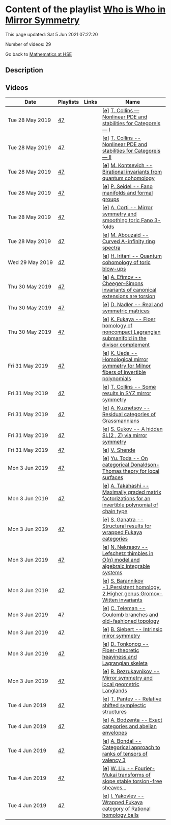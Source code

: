 # Content of the playlist [Who is Who in Mirror Symmetry](https://youtube.com/playlist?list=PLq3E5oubNNoBSdJr_hJdyrEt8DIpz3fLV)

This page updated: Sat 5 Jun 2021 07:27:20

Number of videos: 29

Go back to [Mathematics at HSE](./README.md)

## Description



## Videos

|Date|Playlists|Links|Name|
|---|---|---|---|
| Tue&nbsp;28&nbsp;May&nbsp;2019 | [47](./playlists/47.md "Who is Who in Mirror Symmetry") |  | [[**e**](https://studio.youtube.com/video/7qF5ru-Uolk/edit)] [T. Collins — Nonlinear PDE and stabilities for Categoreis — I](https://youtube.com/watch?v=7qF5ru-Uolk&list=PLq3E5oubNNoBSdJr_hJdyrEt8DIpz3fLV "") |
| Tue&nbsp;28&nbsp;May&nbsp;2019 | [47](./playlists/47.md "Who is Who in Mirror Symmetry") |  | [[**e**](https://studio.youtube.com/video/MxxK4nh3FHQ/edit)] [T. Collins -- Nonlinear PDE and stabilities for Categoreis — II](https://youtube.com/watch?v=MxxK4nh3FHQ&list=PLq3E5oubNNoBSdJr_hJdyrEt8DIpz3fLV "") |
| Tue&nbsp;28&nbsp;May&nbsp;2019 | [47](./playlists/47.md "Who is Who in Mirror Symmetry") |  | [[**e**](https://studio.youtube.com/video/eBUbKAztDOI/edit)] [M. Kontsevich -- Birational invariants from quantum cohomology](https://youtube.com/watch?v=eBUbKAztDOI&list=PLq3E5oubNNoBSdJr_hJdyrEt8DIpz3fLV "") |
| Tue&nbsp;28&nbsp;May&nbsp;2019 | [47](./playlists/47.md "Who is Who in Mirror Symmetry") |  | [[**e**](https://studio.youtube.com/video/t6ablECqb4U/edit)] [P. Seidel -- Fano manifolds and formal groups](https://youtube.com/watch?v=t6ablECqb4U&list=PLq3E5oubNNoBSdJr_hJdyrEt8DIpz3fLV "") |
| Tue&nbsp;28&nbsp;May&nbsp;2019 | [47](./playlists/47.md "Who is Who in Mirror Symmetry") |  | [[**e**](https://studio.youtube.com/video/PO74c9oOhAc/edit)] [A. Corti -- Mirror symmetry and smoothing toric Fano 3-folds](https://youtube.com/watch?v=PO74c9oOhAc&list=PLq3E5oubNNoBSdJr_hJdyrEt8DIpz3fLV "") |
| Tue&nbsp;28&nbsp;May&nbsp;2019 | [47](./playlists/47.md "Who is Who in Mirror Symmetry") |  | [[**e**](https://studio.youtube.com/video/rDbz_DKW02Y/edit)] [M. Abouzaid -- Curved A-infinity ring spectra](https://youtube.com/watch?v=rDbz_DKW02Y&list=PLq3E5oubNNoBSdJr_hJdyrEt8DIpz3fLV "") |
| Wed&nbsp;29&nbsp;May&nbsp;2019 | [47](./playlists/47.md "Who is Who in Mirror Symmetry") |  | [[**e**](https://studio.youtube.com/video/saervy_pAZ4/edit)] [H. Iritani -- Quantum cohomology of toric blow-ups](https://youtube.com/watch?v=saervy_pAZ4&list=PLq3E5oubNNoBSdJr_hJdyrEt8DIpz3fLV "") |
| Thu&nbsp;30&nbsp;May&nbsp;2019 | [47](./playlists/47.md "Who is Who in Mirror Symmetry") |  | [[**e**](https://studio.youtube.com/video/vB-nqt-24P8/edit)] [A. Efimov -- Cheeger–Simons invariants of canonical extensions are torsion](https://youtube.com/watch?v=vB-nqt-24P8&list=PLq3E5oubNNoBSdJr_hJdyrEt8DIpz3fLV "") |
| Thu&nbsp;30&nbsp;May&nbsp;2019 | [47](./playlists/47.md "Who is Who in Mirror Symmetry") |  | [[**e**](https://studio.youtube.com/video/CVIQGfAQmpc/edit)] [D. Nadler -- Real and symmetric matrices](https://youtube.com/watch?v=CVIQGfAQmpc&list=PLq3E5oubNNoBSdJr_hJdyrEt8DIpz3fLV "") |
| Thu&nbsp;30&nbsp;May&nbsp;2019 | [47](./playlists/47.md "Who is Who in Mirror Symmetry") |  | [[**e**](https://studio.youtube.com/video/cWjsobu98WA/edit)] [K. Fukaya -- Floer homology of noncompact Lagrangian submanifold in the divisor complement](https://youtube.com/watch?v=cWjsobu98WA&list=PLq3E5oubNNoBSdJr_hJdyrEt8DIpz3fLV "") |
| Fri&nbsp;31&nbsp;May&nbsp;2019 | [47](./playlists/47.md "Who is Who in Mirror Symmetry") |  | [[**e**](https://studio.youtube.com/video/clEwGJd-svU/edit)] [K. Ueda -- Homological mirror symmetry for Milnor fibers of invertible polynomials](https://youtube.com/watch?v=clEwGJd-svU&list=PLq3E5oubNNoBSdJr_hJdyrEt8DIpz3fLV "") |
| Fri&nbsp;31&nbsp;May&nbsp;2019 | [47](./playlists/47.md "Who is Who in Mirror Symmetry") |  | [[**e**](https://studio.youtube.com/video/liEH-EC2PHo/edit)] [T. Collins -- Some results in SYZ mirror symmetry](https://youtube.com/watch?v=liEH-EC2PHo&list=PLq3E5oubNNoBSdJr_hJdyrEt8DIpz3fLV "") |
| Fri&nbsp;31&nbsp;May&nbsp;2019 | [47](./playlists/47.md "Who is Who in Mirror Symmetry") |  | [[**e**](https://studio.youtube.com/video/nCqsZaxn_JQ/edit)] [A. Kuznetsov -- Residual categories of Grassmannians](https://youtube.com/watch?v=nCqsZaxn_JQ&list=PLq3E5oubNNoBSdJr_hJdyrEt8DIpz3fLV "") |
| Fri&nbsp;31&nbsp;May&nbsp;2019 | [47](./playlists/47.md "Who is Who in Mirror Symmetry") |  | [[**e**](https://studio.youtube.com/video/BB0gURmc52o/edit)] [S. Gukov -- A hidden  SL(2 , Z)  via mirror symmetry](https://youtube.com/watch?v=BB0gURmc52o&list=PLq3E5oubNNoBSdJr_hJdyrEt8DIpz3fLV "") |
| Fri&nbsp;31&nbsp;May&nbsp;2019 | [47](./playlists/47.md "Who is Who in Mirror Symmetry") |  | [[**e**](https://studio.youtube.com/video/nsYA12LkOME/edit)] [V. Shende](https://youtube.com/watch?v=nsYA12LkOME&list=PLq3E5oubNNoBSdJr_hJdyrEt8DIpz3fLV "") |
| Mon&nbsp;3&nbsp;Jun&nbsp;2019 | [47](./playlists/47.md "Who is Who in Mirror Symmetry") |  | [[**e**](https://studio.youtube.com/video/vh97U8rLXI4/edit)] [Yu. Toda -- On categorical Donaldson-Thomas theory for local surfaces](https://youtube.com/watch?v=vh97U8rLXI4&list=PLq3E5oubNNoBSdJr_hJdyrEt8DIpz3fLV "") |
| Mon&nbsp;3&nbsp;Jun&nbsp;2019 | [47](./playlists/47.md "Who is Who in Mirror Symmetry") |  | [[**e**](https://studio.youtube.com/video/FSsC0puvEkU/edit)] [A. Takahashi -- Maximally graded matrix factorizations for an invertible polynomial of chain type](https://youtube.com/watch?v=FSsC0puvEkU&list=PLq3E5oubNNoBSdJr_hJdyrEt8DIpz3fLV "") |
| Mon&nbsp;3&nbsp;Jun&nbsp;2019 | [47](./playlists/47.md "Who is Who in Mirror Symmetry") |  | [[**e**](https://studio.youtube.com/video/p4JxHjTVCLc/edit)] [S. Ganatra -- Structural results for wrapped Fukaya categories](https://youtube.com/watch?v=p4JxHjTVCLc&list=PLq3E5oubNNoBSdJr_hJdyrEt8DIpz3fLV "") |
| Mon&nbsp;3&nbsp;Jun&nbsp;2019 | [47](./playlists/47.md "Who is Who in Mirror Symmetry") |  | [[**e**](https://studio.youtube.com/video/9FCW--ZiLeI/edit)] [N. Nekrasov -- Lefschetz thimbles in O(n) model and algebraic integrable systems](https://youtube.com/watch?v=9FCW--ZiLeI&list=PLq3E5oubNNoBSdJr_hJdyrEt8DIpz3fLV "") |
| Mon&nbsp;3&nbsp;Jun&nbsp;2019 | [47](./playlists/47.md "Who is Who in Mirror Symmetry") |  | [[**e**](https://studio.youtube.com/video/AwX5CzxBSsA/edit)] [S. Barannikov -1.Persistent homology. 2.Higher genus Gromov-Witten invariants](https://youtube.com/watch?v=AwX5CzxBSsA&list=PLq3E5oubNNoBSdJr_hJdyrEt8DIpz3fLV "First part: Invariants of Morse complexes and persistent homology.(20min) Second part: Higher genus GW: associative algebra Q(N) and the total generating function for psi-classes and their products") |
| Mon&nbsp;3&nbsp;Jun&nbsp;2019 | [47](./playlists/47.md "Who is Who in Mirror Symmetry") |  | [[**e**](https://studio.youtube.com/video/7EjczcrUOhU/edit)] [C. Teleman -- Coulomb branches and old-fashioned topology](https://youtube.com/watch?v=7EjczcrUOhU&list=PLq3E5oubNNoBSdJr_hJdyrEt8DIpz3fLV "") |
| Mon&nbsp;3&nbsp;Jun&nbsp;2019 | [47](./playlists/47.md "Who is Who in Mirror Symmetry") |  | [[**e**](https://studio.youtube.com/video/l5WQZRLwb-s/edit)] [B. Siebert -- Intrinsic miror symmetry](https://youtube.com/watch?v=l5WQZRLwb-s&list=PLq3E5oubNNoBSdJr_hJdyrEt8DIpz3fLV "") |
| Mon&nbsp;3&nbsp;Jun&nbsp;2019 | [47](./playlists/47.md "Who is Who in Mirror Symmetry") |  | [[**e**](https://studio.youtube.com/video/xmWQLrRN9x4/edit)] [D. Tonkonog -- Floer-theoretic heaviness and Lagrangian skeleta](https://youtube.com/watch?v=xmWQLrRN9x4&list=PLq3E5oubNNoBSdJr_hJdyrEt8DIpz3fLV "") |
| Mon&nbsp;3&nbsp;Jun&nbsp;2019 | [47](./playlists/47.md "Who is Who in Mirror Symmetry") |  | [[**e**](https://studio.youtube.com/video/YflYq1rdD78/edit)] [R. Bezrukavnikov -- Mirror symmetry and local geometric Langlands](https://youtube.com/watch?v=YflYq1rdD78&list=PLq3E5oubNNoBSdJr_hJdyrEt8DIpz3fLV "") |
| Tue&nbsp;4&nbsp;Jun&nbsp;2019 | [47](./playlists/47.md "Who is Who in Mirror Symmetry") |  | [[**e**](https://studio.youtube.com/video/alJ5Ws5NM5w/edit)] [T. Pantev -- Relative shifted symplectic structures](https://youtube.com/watch?v=alJ5Ws5NM5w&list=PLq3E5oubNNoBSdJr_hJdyrEt8DIpz3fLV "") |
| Tue&nbsp;4&nbsp;Jun&nbsp;2019 | [47](./playlists/47.md "Who is Who in Mirror Symmetry") |  | [[**e**](https://studio.youtube.com/video/CBZ9SfZ0ngE/edit)] [A. Bodzenta -- Exact categories and abelian envelopes](https://youtube.com/watch?v=CBZ9SfZ0ngE&list=PLq3E5oubNNoBSdJr_hJdyrEt8DIpz3fLV "") |
| Tue&nbsp;4&nbsp;Jun&nbsp;2019 | [47](./playlists/47.md "Who is Who in Mirror Symmetry") |  | [[**e**](https://studio.youtube.com/video/8EEXpmvcB0A/edit)] [A. Bondal -- Categorical approach to ranks of tensors of valency 3](https://youtube.com/watch?v=8EEXpmvcB0A&list=PLq3E5oubNNoBSdJr_hJdyrEt8DIpz3fLV "") |
| Tue&nbsp;4&nbsp;Jun&nbsp;2019 | [47](./playlists/47.md "Who is Who in Mirror Symmetry") |  | [[**e**](https://studio.youtube.com/video/xGopibMJANg/edit)] [W. Liu -- Fourier-Mukai transforms of slope stable torsion-free sheaves...](https://youtube.com/watch?v=xGopibMJANg&list=PLq3E5oubNNoBSdJr_hJdyrEt8DIpz3fLV "") |
| Tue&nbsp;4&nbsp;Jun&nbsp;2019 | [47](./playlists/47.md "Who is Who in Mirror Symmetry") |  | [[**e**](https://studio.youtube.com/video/ulnmCQ72qQg/edit)] [I. Yakovlev -- Wrapped Fukaya category of Rational homology balls](https://youtube.com/watch?v=ulnmCQ72qQg&list=PLq3E5oubNNoBSdJr_hJdyrEt8DIpz3fLV "") |
